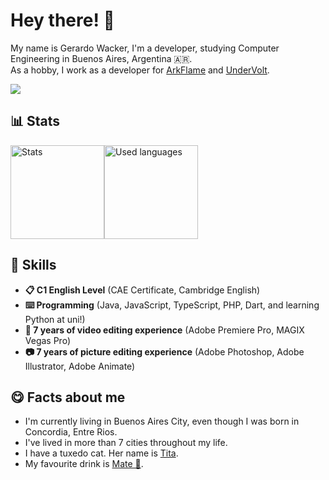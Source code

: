 # Hey there! 👋
My name is Gerardo Wacker, I'm a developer, studying Computer Engineering in Buenos Aires, Argentina 🇦🇷. <br />
As a hobby, I work as a developer for [ArkFlame](https://github.com/arkflame) and [UnderVolt](https://github.com/undervolt).

![](https://komarev.com/ghpvc/?username=gerardowacker&color=FF9900&label=Profile+views)

<h2>📊 Stats</h2>
<div style="display: flex;">
  <img alt="Stats" src="https://github-readme-stats.vercel.app/api?username=gerardowacker&show_icons=true&theme=dracula" height="150">
  <img alt="Used languages" src="https://github-readme-stats.vercel.app/api/top-langs/?username=gerardowacker&theme=dracula&layout=compact" height="150">
</div>

<h2>💼 Skills</h2>
<ul>
  <li><b>📋 C1 English Level</b> (CAE Certificate, Cambridge English)<br /></li>
  <li><b>⌨️ Programming</b> (Java, JavaScript, TypeScript, PHP, Dart, and learning Python at uni!)</li>
  <li><b>🎥 7 years of video editing experience</b> (Adobe Premiere Pro, MAGIX Vegas Pro)<br /></li>
  <li><b>📷 7 years of picture editing experience</b> (Adobe Photoshop, Adobe Illustrator, Adobe Animate)<br /></li>
</ul>

<h2>😋 Facts about me</h2>
<ul>
  <li>I'm currently living in Buenos Aires City, even though I was born in Concordia, Entre Rios.</li>
  <li>I've lived in more than 7 cities throughout my life.</li>
  <li>I have a tuxedo cat. Her name is <a href="https://i.rar.vg/p2SUuBIJRUDpPzYp5tfrpOdbIGueR8rE.png">Tita</a>.</li>
  <li>My favourite drink is <a href="https://en.wikipedia.org/wiki/Mate_(drink)">Mate 🧉</a>.</li>
</ul>
